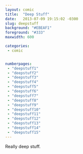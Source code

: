 ```yaml
---
layout: comic
title:  "Deep Stuff"
date:   2013-07-09 19:15:02 -0300
slug: deepstuff
background: "#EBEAF1"
foreground: "#333"
maxwidth: 600

categories:
 - comic


numberpages:
 - "deepstuff1"
 - "deepstuff2"
 - "deepstuff3"
 - "deepstuff4"
 - "deepstuff5"
 - "deepstuff6"
 - "deepstuff7"
 - "deepstuff8"
 - "deepstuff9"
 - "deepstuff10"
 - "deepstuff11"
 - "deepstuff12"
 - "deepstuff13"
 - "deepstuff14"
 - "deepstuff15"
---
```


Really deep stuff.